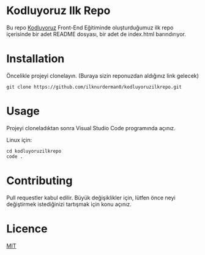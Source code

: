 # Kodluyoruz Ilk Repo

Bu repo [Kodluyoruz](www.patika.dev) Front-End Eğitiminde oluşturduğumuz ilk repo içerisinde bir adet README dosyası, bir adet de index.html barındırıyor. 

# Installation 

Öncelikle projeyi clonelayın. (Buraya sizin reponuzdan aldığınız link gelecek)

`git clone https://github.com/ilknurderman0/kodluyoruzilkrepo.git`

# Usage

Projeyi cloneladıktan sonra Visual Studio Code programında açınız.

Linux için:

```
cd kodluyoruzilkrepo
code .
```
# Contributing

Pull requestler kabul edilir. Büyük değişiklikler için, lütfen önce neyi değiştirmek istediğinizi tartışmak için konu açınız.

# Licence

[MIT](https://choosealicense.com/licenses/mit/)

